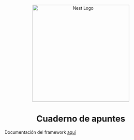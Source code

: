 <p align="center">
  <a href="http://nestjs.com/" target="blank"><img src="https://nestjs.com/img/logo_text.svg" width="320" alt="Nest Logo" /></a>
</p>


<h1 align = "center">Cuaderno de apuntes</h1>


Documentación del framework [aquí](https://docs.nestjs.com/)